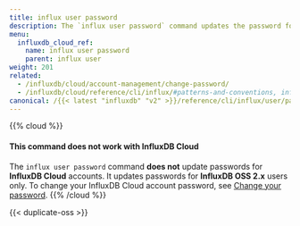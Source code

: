 ```yaml
---
title: influx user password
description: The `influx user password` command updates the password for a user in InfluxDB.
menu:
  influxdb_cloud_ref:
    name: influx user password
    parent: influx user
weight: 201
related:
  - /influxdb/cloud/account-management/change-password/
  - /influxdb/cloud/reference/cli/influx/#patterns-and-conventions, influx CLI patterns and conventions
canonical: /{{< latest "influxdb" "v2" >}}/reference/cli/influx/user/password/
---
```


{{% cloud %}}
#### This command does not work with InfluxDB Cloud
The `influx user password` command **does not** update passwords for **InfluxDB Cloud** accounts.
It updates passwords for **InfluxDB OSS 2.x** users only.
To change your InfluxDB Cloud account password, see
[Change your password](/influxdb/cloud/account-management/change-password/).
{{% /cloud %}}

{{< duplicate-oss >}}
